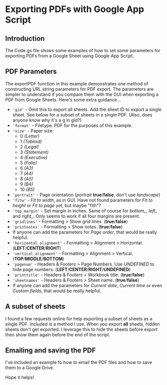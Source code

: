 # Exporting PDFs with Google App Script
## Introduction
The Code.gs file shows some examples of how to set some parameters for exporting PDFs from a Google Sheet using Google App Script.

## PDF Parameters
The exportPDF function in this example   demonstrates one method of constructing URL string parameters for PDF export. The parameters are simpler to understand if you compare them with the GUI when exporting a PDF from Google Sheets. Here's some extra guidance...
* `'gid'` - Omit this to export all sheets. Add the sheet ID to export a single sheet. See below for a subset of sheets in a single PDF. (Also, does anyone know why it's a g in gid?)
* `'format'` - Filetype. PDF for the purposes of this example.
* `'size'` - Paper size:
  * 0 *(Letter)*
  * 1 *(Tabloid)*
  * 2 *(Legal)*
  * 3 *(Statement)*
  * 4 *(Executive)*
  * 5 *(Folio)*
  * 6 *(A3)*
  * 7 *(A4)*
  * 8 *(A5)*
  * 9 *(B4)*
  * 10 *(B5)*
* `'portrait'` - Page orientation (*portrait* **true**/**false**, don't use *landscape*)
* `'fitw'` - *Fit to width*, as in GUI. Have not found parameters for *Fit to height* or *Fit to page* yet, but maybe "fith"?
* `'top_margin'` - Set margin in inches. Same of course for *bottom_*, *left_* and *right_*. Only seems to work if all four margins are present.
* `'gridlines'` - Formatting > Show grid lines. (**true**/**false**)
* `'printnotes'` - Formatting > Show notes. (**true**/**false**)
* If anyone can add the parameters for *Page order*, that would be really helpful.
* `'horizontal_alignment'` - Formatting > Alignment > Horizontal. (**LEFT**/**CENTER**/**RIGHT**)
* `'vertical_alignment'` - Formatting > Alignment > Vertical. (**TOP**/**MIDDLE**/**BOTTOM**)
* `'pagenum'` - Headers & Footers > Page Numbers. Use *UNDEFINED* to hide page numbers. (**LEFT**/**CENTER**/**RIGHT**/**UNDEFINED**)
* `'printtitle'` - Headers & Footers > Workbook title. (**true**/**false**)
* `'sheetnames'` - Headers & Footers > Sheet name. (**true**/**false**)
* If anyone can add the parameters for *Current date*, *Current time* or even *Custom fields*, that would be really helpful.

## A subset of sheets
I found a few requests online for help exporting a subset of sheets as a single PDF. Included is a method I use. When you export **all** sheets, hidden sheets don't get exported. I leverage this to hide the sheets before export then show them again before the end of the script.

## Emailing and saving the PDF
I've included an example fo how to email the PDF files and how to save them to a Google Drive.

Hope it helps!